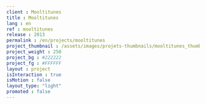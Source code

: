 ```yaml
---
client : Mooltitunes
title : Mooltitunes
lang : en
ref : mooltitunes
release : 2013
permalink : /en/projects/mooltitunes
project_thumbnail : /assets/images/projets-thumbnails/mooltitunes_thumb.png
project_weight : 250
project_bg : #222222
project_fg : #FFFFFF
layout : project
isInteraction : true
isMotion : false
layout_type: "light"
promoted : false
---
```

